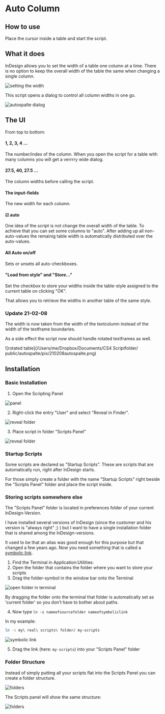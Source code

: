 # Auto Column

## How to use

Place the cursor inside a table and start the script.

## What it does

InDesign allows you to set the width of a table one column at a time. There is no option to keep the overall width of the table the same when changing a single column.

![setting the width](./pix/01_screenshot.png)

This script opens a dialog to control all column widths in one go.

![autospalte dialog](./pix/02_screenshot.png)

## The UI

From top to bottom:

#### 1, 2, 3, 4 ...

The number/index of the column. When you open the script for a table with many columns you will get a verrrry wide dialog.

#### 27.5, 40, 27.5 ...

The column widths before calling the script.

#### The input-fields

The new width for each column.

#### ☑︎ auto

One idea of the script is not change the overall width of the table. To achieve that you can set some columns to "auto". After adding up all non-auto-values the remainig table width is automatically distributed over the auto-values.

#### All Auto on/off

Sets or unsets all auto-checkboxes.

#### "Load from style" and "Store..."

Set the checkbox to store your widths inside the table-style assigned to the current table on clicking "OK".

That allows you to retrieve the widths in another table of the same style.

### Update 21-02-08

The width is now taken from the width of the textcolumn instead of the width of the textframe boundaries.

As a side effect the script now should handle rotated textframes as well.

![rotated table](/Users/me/Dropbox/Documents/CS4 Scriptfolder/ public/autospalte/pix/210208autospalte.png)

## Installation

### Basic Installation

1. Open the Scripting Panel

![panel](https://www.cuppascript.com/stuff/readme_pix/install/01-menu.jpg)

2. Right-click the entry "User" and select "Reveal in Finder".

![reveal folder](https://www.cuppascript.com/stuff/readme_pix/install/02-reveal.jpg)

3. Place script in folder "Scripts Panel"

![reveal folder](https://www.cuppascript.com/stuff/readme_pix/install/03-folder.jpg)

### Startup Scripts

Some scripts are declared as "Startup Scripts". These are scripts that are automatically run, right after InDesign starts.

For those simply create a folder with the name "Startup Scripts" right beside the "Scripts Panel" folder and place the script inside.

### Storing scripts somewhere else

The "Scripts Panel" folder is located in preferences folder of your current InDesign-Version.

I have installed several versions of InDesign (since the customer and his version is "always right" ;) ) but I want to have a single installation folder that is shared among the InDesign-versions.

It used to be that an alias was good enough for this purpose but that changed a few years ago. Now you need something that is called a [symbolic link](https://apple.stackexchange.com/questions/115646/how-can-i-create-a-symbolic-link-in-terminal).

1. Find the Terminal in Application:Utilities:
1. Open the folder that contains the folder where you want to store your scripts
1. Drag the folder-symbol in the window bar onto the Terminal

![open folder in terminal](https://www.cuppascript.com/stuff/readme_pix/install/04-open-terminal.jpg)

By dragging the folder onto the terminal that folder is automatically set as 'current folder' so you don’t have to bother about paths.

4. Now type `ln -s nameofsourcefolder nameofsymboliclink`

In my example:

``` bash
ln -s my\ real\ scripts\ folder/ my-scripts
```

![symbolic link](https://www.cuppascript.com/stuff/readme_pix/install/05-link.jpg)

5. Drag the link (here: `my-scripts`) into your "Scripts Panel" folder

### Folder Structure

Instead of simply putting all your scripts flat into the Scripts Panel you can create a folder structure.

![folders](https://www.cuppascript.com/stuff/readme_pix/install/06-structure.jpg)

The Scripts panel will show the same structure:

![folders](https://www.cuppascript.com/stuff/readme_pix/install/07-panel.jpg)
